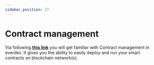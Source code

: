 ```yaml
---
sidebar_position: 17
---
```


# Contract management

Via following [**this link**](https://github.com/tonlabs/everdev/blob/main/docs/command-line-interface/contract-management.md) you will get familiar with Contract management in everdev. It gives you the ability to easily deploy and run your smart contracts on blockchain network(s).

